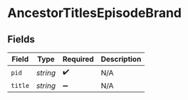 # AncestorTitlesEpisodeBrand


## Fields

| Field              | Type               | Required           | Description        |
| ------------------ | ------------------ | ------------------ | ------------------ |
| `pid`              | *string*           | :heavy_check_mark: | N/A                |
| `title`            | *string*           | :heavy_minus_sign: | N/A                |